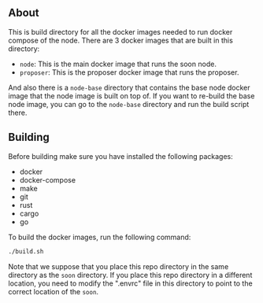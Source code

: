 ## About

This is build directory for all the docker images needed to run docker compose of the node. There are 3 docker images that are built in this directory:

- `node`: This is the main docker image that runs the soon node.
- `proposer`: This is the proposer docker image that runs the proposer.

And also there is a `node-base` directory that contains the base node docker image that the node image is built on top of. If you want to re-build the base node image, you can go to the `node-base` directory and run the build script there.

## Building

Before building make sure you have installed the following packages:

- docker
- docker-compose
- make
- git
- rust
- cargo
- go

To build the docker images, run the following command:

```bash
./build.sh
```

Note that we suppose that you place this repo directory in the same directory as the `soon` directory. If you place this repo directory in a different location, you need to modify the ".envrc" file in this directory to point to the correct location of the `soon`.
